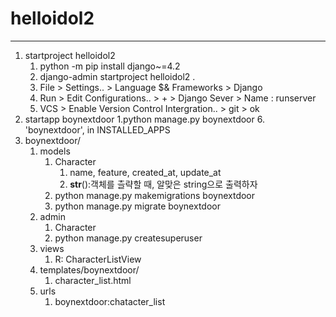 # helloidol2
---
1. startproject helloidol2
   1. python -m pip install django~=4.2
   2. django-admin startproject helloidol2 .
   3. File > Settings.. > Language $& Frameworks > Django
   4. Run > Edit Configurations.. > + > Django Sever > Name : runserver
   5. VCS > Enable Version Control Intergration.. > git > ok
2. startapp boynextdoor
   1.python manage.py boynextdoor
   6. 'boynextdoor', in INSTALLED_APPS
3. boynextdoor/
   1. models
      1. Character
         1. name, feature, created_at, update_at
         2. __str__():객체를 츨략할 때, 알맞은 string으로 출력하자
      2. python manage.py makemigrations boynextdoor
      3. python manage.py migrate boynextdoor
   2. admin
      1. Character
      2. python manage.py createsuperuser
   3. views
      1. R: CharacterListView 
   4. templates/boynextdoor/
      1. character_list.html
   5. urls
      1. boynextdoor:chatacter_list